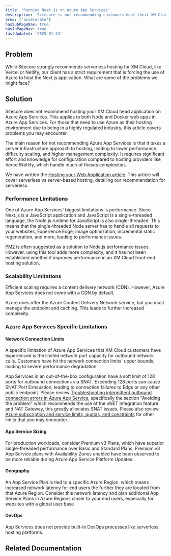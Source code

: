 ```yaml
---
title: 'Running Next.js on Azure App Services'
description: 'Sitecore is not recommending customers host their XM Cloud head application on Azure App Services unless in a highly regulated industry.'
area: ['accelerate']
hasSubPageNav: true
hasInPageNav: true
lastUpdated: '2025-01-23'
---
```


## Problem

While Sitecore strongly recommends serverless hosting for XM Cloud, like Vercel or Netlify, our client has a strict requirement that is forcing the use of Azure to host the Next.js application. What are some of the problems we might face?

## Solution

Sitecore does not recommend hosting your XM Cloud head application on Azure App Services. This applies to both Node and Docker web apps in Azure App Services. For those that need to use Azure as their hosting environment due to being in a highly regulated industry, this article covers problems you may encounter.

The main reason for not recommending Azure App Services is that it takes a server infrastructure approach to hosting, leading to lower performance, difficulty scaling, and higher management complexity. It requires significant effort and knowledge for configuration compared to hosting providers like Vercel/Netlify, which handle much of theses complexities.

We have written the [Hosting your Web Application article](https://developers.sitecore.com/learn/accelerate/xm-cloud/pre-development/hosting-applications/hosting-web-application). This article will cover serverless vs server-based hosting, detailing our recommendation for serverless.

### Performance Limitations

One of Azure App Services' biggest limitations is performance. Since Next.js is a JavaScript application and JavaScript is a single-threaded language, the Node.js runtime for JavaScript is also single-threaded. This means that the single-threaded Node server has to handle all requests to your websites, Experience Edge, image optimization, incremental static regeneration, and more, leading to performance issues.

[PM2](https://pm2.keymetrics.io/) is often suggested as a solution to Node.js performance issues. However, using this tool adds more complexity, and it has not been established whether it improves performance in an XM Cloud front-end hosting solution.

### Scalability Limitations

Efficient scaling requires a content delivery network (CDN). However, Azure App Services does not come with a CDN by default.

Azure does offer the Azure Content Delivery Network service, but you must manage the endpoint and caching. This leads to further increased complexity.

### Azure App Services Specific Limitations

#### Network Connection Limits

A specific limitation of Azure App Services that XM Cloud customers have experienced is the limited network port capacity for outbound network calls. Customers have hit the network connection limits' upper bounds, leading to severe performance degradation.

App Services in an out-of-the-box configuration have a soft limit of 128 ports for outbound connections via SNAT. Exceeding 128 ports can cause SNAT Port Exhaustion, leading to connection failures to Edge or any other public endpoint. Please review [Troubleshooting intermittent outbound connection errors in Azure App Service](https://learn.microsoft.com/en-us/azure/app-service/troubleshoot-intermittent-outbound-connection-errors), specifically the section "Avoiding the problem" which recommends the use of the vNET Integration feature and NAT Gateway, this greatly alleviates SNAT issues, Please also review [Azure subscription and service limits, quotas, and constraints](https://learn.microsoft.com/en-us/azure/azure-resource-manager/management/azure-subscription-service-limits#app-service-limits) for other limits that you may encounter.

#### App Service Sizing

For production workloads, consider Premium v3 Plans, which have superior single-threaded performance over Basic and Standard Plans. Premium v3 App Service plans with Availability Zones enabled have been observed to be more reliable during Azure App Service Platform Updates.

#### Geography

An App Service Plan is tied to a specific Azure Region, which means increased network latency for end users the further they are located from that Azure Region. Consider this network latency and plan additional App Service Plans in Azure Regions closer to your end users, especially for websites with a global user base

#### DevOps

App Services does not provide built-in DevOps processes like serverless hosting platforms.

## Related Documentation

<Row columns={2}>
<Link title="Troubleshooting intermittent outbound connection errors in Azure App Service" link="https://learn.microsoft.com/en-us/azure/app-service/troubleshoot-intermittent-outbound-connection-errors" />
<Link title="Azure subscription and service limits, quotas, and constraints" link="https://learn.microsoft.com/en-us/azure/azure-resource-manager/management/azure-subscription-service-limits#app-service-limits" />
</Row>
